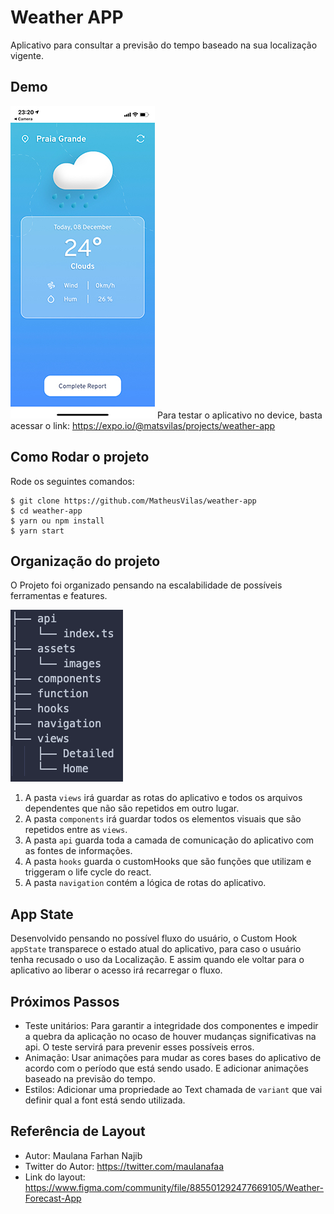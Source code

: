 # Weather APP

Aplicativo para consultar a previsão do tempo baseado na sua localização vigente.

## Demo

![treeview do projeto](https://github.com//MatheusVilas/weather-app/blob/main/assets/demo.jpg?raw=true)
Para testar o aplicativo no device, basta acessar o link:
https://expo.io/@matsvilas/projects/weather-app

## Como Rodar o projeto

Rode os seguintes comandos:

```
$ git clone https://github.com/MatheusVilas/weather-app
$ cd weather-app
$ yarn ou npm install
$ yarn start
```

## Organização do projeto

O Projeto foi organizado pensando na escalabilidade de possíveis ferramentas e features.

![treeview do projeto](https://github.com//MatheusVilas/weather-app/blob/main/assets/treeview.png?raw=true)

1. A pasta `views` irá guardar as rotas do aplicativo e todos os arquivos dependentes que não são repetidos em outro lugar.
2. A pasta `components` irá guardar todos os elementos visuais que são repetidos entre as `views`.
3. A pasta `api` guarda toda a camada de comunicação do aplicativo com as fontes de informações.
4. A pasta `hooks` guarda o customHooks que são funções que utilizam e triggeram o life cycle do react.
5. A pasta `navigation` contém a lógica de rotas do aplicativo.

## App State

Desenvolvido pensando no possível fluxo do usuário, o Custom Hook `appState` transparece o estado atual do aplicativo, para caso o usuário tenha recusado o uso da Localização. E assim quando ele voltar para o aplicativo ao liberar o acesso irá recarregar o fluxo.

## Próximos Passos

- Teste unitários: Para garantir a integridade dos componentes e impedir a quebra da aplicação no ocaso de houver mudanças significativas na api. O teste servirá para prevenir esses possíveis erros.
- Animação: Usar animações para mudar as cores bases do aplicativo de acordo com o período que está sendo usado. E adicionar animações baseado na previsão do tempo.
- Estilos: Adicionar uma propriedade ao Text chamada de `variant` que vai definir qual a font está sendo utilizada.

## Referência de Layout

- Autor: Maulana Farhan Najib
- Twitter do Autor: https://twitter.com/maulanafaa
- Link do layout: https://www.figma.com/community/file/885501292477669105/Weather-Forecast-App
